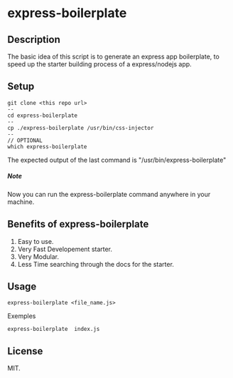 # express-boilerplate

## Description
The basic idea of this script is to generate an express app boilerplate, to speed up the starter building process of a express/nodejs app.


## Setup
	
	git clone <this repo url>
	--
	cd express-boilerplate
	--
	cp ./express-boilerplate /usr/bin/css-injector
	--
	// OPTIONAL
	which express-boilerplate

The expected output of the last command is "/usr/bin/express-boilerplate"

##### Note 
Now you can run the express-boilerplate command anywhere in your machine.



## Benefits of express-boilerplate
1. Easy to use.	
2. Very Fast Developement starter.	
3. Very Modular.
4. Less Time searching through the docs for the starter.


## Usage
 
	express-boilerplate <file_name.js> 


 
Exemples

	express-boilerplate  index.js

## License
MIT.




